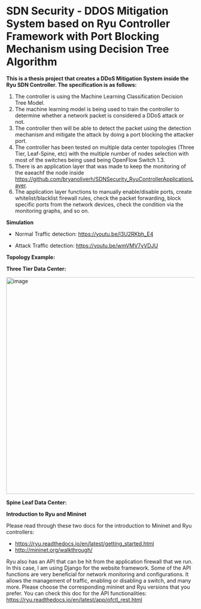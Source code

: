 # SDN Security - DDOS Mitigation System based on Ryu Controller Framework with Port Blocking Mechanism using Decision Tree Algorithm

**This is a thesis project that creates a DDoS Mitigation System inside the Ryu SDN Controller. The specification is as follows:**
1. The controller is using the Machine Learning Classification Decision Tree Model.
2. The machine learning model is being used to train the controller to determine whether a network packet is considered a DDoS attack or not.
3. The controller then will be able to detect the packet using the detection mechanism and mitigate the attack by doing a port blocking the attacker port.
4. The controller has been tested on multiple data center topologies (Three Tier, Leaf-Spine, etc) with the multiple number of nodes selection with most of the switches being used being OpenFlow Switch 1.3.
5. There is an application layer that was made to keep the monitoring of the eaeachf the node inside https://github.com/bryanoliverh/SDNSecurity_RyuControllerApplicationLayer.
6. The application layer functions to manually enable/disable ports, create whitelist/blacklist firewall rules, check the packet forwarding, block specific ports from the network devices, check the condition via the monitoring graphs, and so on.

**Simulation**

- Normal Traffic detection: https://youtu.be/l3U2RKbh_E4

- Attack Traffic detection: https://youtu.be/wmVMV7yVDJU

**Topology Example:**


**Three Tier Data Center:**



<img width="580" alt="image" src="https://user-images.githubusercontent.com/74172600/220833702-12118189-d3c9-4625-9e56-08808c9f6f87.png">




**Spine Leaf Data Center:**



**Introduction to Ryu and Mininet**

Please read through these two docs for the introduction to Mininet and Ryu controllers:

- https://ryu.readthedocs.io/en/latest/getting_started.html
- http://mininet.org/walkthrough/

Ryu also has an API that can be hit from the application firewall that we run. In this case, I am using Django for the website framework. Some of the API functions are very beneficial for network monitoring and configurations. It allows the management of traffic, enabling or disabling a switch, and many more. Please choose the corresponding mininet and Ryu versions that you prefer. You can check this doc for the API functionalities: https://ryu.readthedocs.io/en/latest/app/ofctl_rest.html
